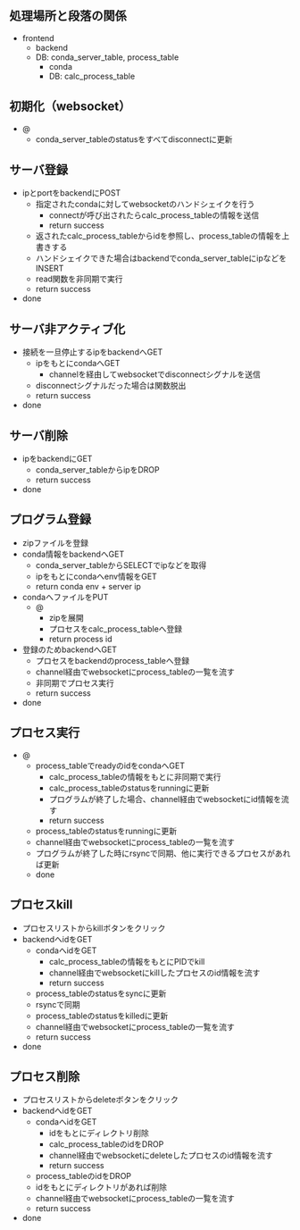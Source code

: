 ## 処理場所と段落の関係
- frontend
  - backend
  - DB: conda_server_table, process_table
    - conda
    - DB: calc_process_table

## 初期化（websocket）
- @
  - conda_server_tableのstatusをすべてdisconnectに更新

## サーバ登録
- ipとportをbackendにPOST
  - 指定されたcondaに対してwebsocketのハンドシェイクを行う
    - connectが呼び出されたらcalc_process_tableの情報を送信
    - return success
  - 返されたcalc_process_tableからidを参照し、process_tableの情報を上書きする
  - ハンドシェイクできた場合はbackendでconda_server_tableにipなどをINSERT
  - read関数を非同期で実行
  - return success
- done

## サーバ非アクティブ化
- 接続を一旦停止するipをbackendへGET
  - ipをもとにcondaへGET
    - channelを経由してwebsocketでdisconnectシグナルを送信
  - disconnectシグナルだった場合は関数脱出
  - return success
- done

## サーバ削除
- ipをbackendにGET
  - conda_server_tableからipをDROP
  - return success
- done

## プログラム登録
- zipファイルを登録
- conda情報をbackendへGET
  - conda_server_tableからSELECTでipなどを取得
  - ipをもとにcondaへenv情報をGET
  - return conda env + server ip
- condaへファイルをPUT
  - @
    - zipを展開
    - プロセスをcalc_process_tableへ登録
    - return process id
- 登録のためbackendへGET
  - プロセスをbackendのprocess_tableへ登録
  - channel経由でwebsocketにprocess_tableの一覧を流す
  - 非同期でプロセス実行
  - return success
- done

## プロセス実行
- @
  - process_tableでreadyのidをcondaへGET
    - calc_process_tableの情報をもとに非同期で実行
    - calc_process_tableのstatusをrunningに更新
    - プログラムが終了した場合、channel経由でwebsocketにid情報を流す
    - return success
  - process_tableのstatusをrunningに更新
  - channel経由でwebsocketにprocess_tableの一覧を流す
  - プログラムが終了した時にrsyncで同期、他に実行できるプロセスがあれば更新
  - done

## プロセスkill
- プロセスリストからkillボタンをクリック
- backendへidをGET
  - condaへidをGET
    - calc_process_tableの情報をもとにPIDでkill
    - channel経由でwebsocketにkillしたプロセスのid情報を流す
    - return success
  - process_tableのstatusをsyncに更新
  - rsyncで同期
  - process_tableのstatusをkilledに更新
  - channel経由でwebsocketにprocess_tableの一覧を流す
  - return success
- done

## プロセス削除
- プロセスリストからdeleteボタンをクリック
- backendへidをGET
  - condaへidをGET
    - idをもとにディレクトリ削除
    - calc_process_tableのidをDROP
    - channel経由でwebsocketにdeleteしたプロセスのid情報を流す
    - return success
  - process_tableのidをDROP
  - idをもとにディレクトリがあれば削除
  - channel経由でwebsocketにprocess_tableの一覧を流す
  - return success
- done
